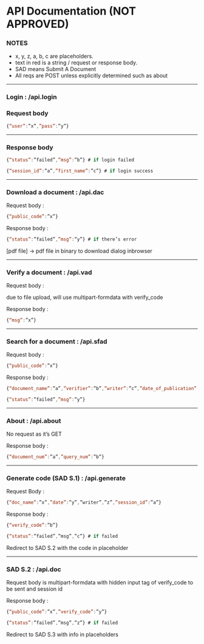 # API Documentation (NOT APPROVED)

### **NOTES**

- x, y, z, a, b, c are placeholders.
- text in red is a string / request or response body.
- SAD means Submit A Document
- All reqs are POST unless explicitly determined such as about

---
### **Login : /api.login**

### **Request body**

```javascript
{“user”:”x”,”pass”:”y”}
```

---

### **Response body**

```javascript
{“status”:”failed”,”msg”:”b”} # if login failed
```

```javascript
{“session_id”:”a”,”first_name”:”c”} # if login success
```

---

### **Download a document : /api.dac**

Request body :

```javascript
{“public_code”:”x”}
```

Response body :

```javascript
{“status”:”failed”,”msg”:”y”} # if there’s error
```

[pdf file] → pdf file in binary to download dialog inbrowser

---

### **Verify a document : /api.vad**

Request body :

due to file upload, will use multipart-formdata with verify_code

Response body :

```javascript
{“msg”:”x”}
```

---

### **Search for a document : /api.sfad**

Request body :

```javascript
{“public_code”:”x”}
```

Response body :

```javascript
{“document_name”:”a”,”verifier”:”b”,”writer”:”c”,”date_of_publication”:”d”}
```

```javascript
{“status”:”failed”,”msg”:”y”}
```

---

### **About : /api.about**

No request as it’s GET

Response body :

```javascript
{“document_num”:”a”,”query_num”:”b”}
```

---

### **Generate code (SAD S.1) : /api.generate**

Request Body :

```javascript
{“doc_name”:”x”,”date”:”y”,”writer”,”z”,”session_id”:”a”}
```

Response body :

```javascript
{“verify_code”:”b”}
```

```javascript
{“status”:”failed”,”msg”,”c”} # if failed
```

Redirect to SAD S.2 with the code in placeholder

---

### **SAD S.2 : /api.doc**

Request body is multipart-formdata with hidden input tag of verify_code to be sent and session id

Response body :

```javascript
{“public_code”:”x”,”verify_code”:”y”}
```

```javascript
{“status”:”failed”,”msg”,”z”} # if failed
```

Redirect to SAD S.3 with info in placeholders
